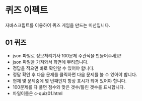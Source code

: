 # 퀴즈 이펙트
자바스크립트를 이용하여 퀴즈 게임을 만드는 미션입니다.

## 01 퀴즈
- json 파일로 정보처리기사 100문제 주관식을 만들어주세요!
- json 파일을 가져와서 화면에 뿌려줍니다.
- 정답을 적으면 바로 확인할 수 있어야 합니다.
- 정답 확인 후 다음 문제를 클릭하면 다음 문제를 볼 수 있어야 합니다.
- 현재 몇 문제중에 몇 번째인지 항상 표시가 되어 있어야 합니다.
- 100문제를 다 풀면 점수와 맞은 갯수/틀린 갯수를 표시합니다.
- 파일이름은 c-quiz01.html
